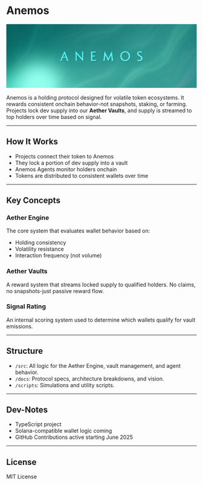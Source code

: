 # Anemos

![Anemos](docs/AnemosBanner.png)

Anemos is a holding protocol designed for volatile token ecosystems. It rewards consistent onchain behavior-not snapshots, staking, or farming. Projects lock dev supply into our **Aether Vaults**, and supply is streamed to top holders over time based on signal.

---

## How It Works

- Projects connect their token to Anemos
- They lock a portion of dev supply into a vault
- Anemos Agents monitor holders onchain
- Tokens are distributed to consistent wallets over time

---

## Key Concepts

### Aether Engine
The core system that evaluates wallet behavior based on:
- Holding consistency
- Volatility resistance
- Interaction frequency (not volume)

### Aether Vaults
A reward system that streams locked supply to qualified holders. No claims, no snapshots-just passive reward flow.

### Signal Rating
An internal scoring system used to determine which wallets qualify for vault emissions.

---

## Structure

- `/src`: All logic for the Aether Engine, vault management, and agent behavior.
- `/docs`: Protocol specs, architecture breakdowns, and vision.
- `/scripts`: Simulations and utility scripts.

---

## Dev-Notes

- TypeScript project
- Solana-compatible wallet logic coming
- GitHub Contributions active starting June 2025

---

## License

MIT License
